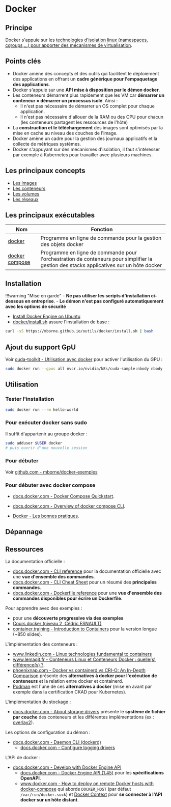# Docker

## Principe

Docker s'appuie sur les [technologies d'isolation linux (namespaces, cgroups,...) pour apporter des mécanismes de virtualisation](https://www.lemagit.fr/conseil/Conteneurs-Linux-et-Conteneurs-Docker-quelles-differences).

## Points clés

* Docker amène des concepts et des outils qui facilitent le déploiement des applications en offrant un **cadre générique pour l'empaquetage des applications**.
* Docker s'appuie sur une **API mise à disposition par le démon docker**.
* Les conteneurs démarrent plus rapidement que les VM car **démarrer un conteneur = démarrer un processus isolé**. Ainsi :
    * Il n'est pas nécessaire de démarrer un OS complet pour chaque application.
    * Il n'est pas nécessaire d'allouer de la RAM ou des CPU pour chacun (les conteneurs partagent les ressources de l'hôte)
* La **construction et le téléchargement** des images sont optimisés par la mise en cache au niveau des couches de l'image.
* Docker amène un cadre pour la gestion des journaux applicatifs et la collecte de métriques systèmes.
* Docker s'appuyant sur des mécanismes d'isolation, il faut s'intéresser par exemple à Kubernetes pour travailler avec plusieurs machines.

## Les principaux concepts

* [Les images](concepts/image.md)
* [Les conteneurs](concepts/conteneur.md)
* [Les volumes](concepts/volume.md)
* [Les réseaux](concepts/network.md)

## Les principaux exécutables

| Nom                                                                 | Fonction                                                                                                                                |
| ------------------------------------------------------------------- | --------------------------------------------------------------------------------------------------------------------------------------- |
| [docker](https://docs.docker.com/engine/reference/commandline/cli/) | Programme en ligne de commande pour la gestion des objets docker                                                                        |
| [docker compose](docker-compose.md)                                 | Programme en ligne de commande pour l'orchestration de conteneurs pour simplifier la gestion des stacks applicatives sur un hôte docker |

## Installation

!!!warning "Mise en garde"
    - **Ne pas utiliser les scripts d'installation ci-dessous en entreprise**.
    - **Le démon n'est pas configuré automatiquement avec les options de sécurité**

* [Install Docker Engine on Ubuntu](https://docs.docker.com/engine/install/ubuntu/)
* [docker/install.sh](https://github.com/mborne/mborne.github.io/blob/main/docs/outils/docker/install.sh) assure l'installation de base :

```bash
curl -sS https://mborne.github.io/outils/docker/install.sh | bash
```

## Ajout du support GpU

Voir [cuda-toolkit - Utilisation avec docker](../cuda-toolkit/README.md#utilisation-avec-docker) pour activer l'utilisation du GPU :

```bash
sudo docker run --gpus all nvcr.io/nvidia/k8s/cuda-sample:nbody nbody -gpu -benchmark
```

## Utilisation

### Tester l'installation

```bash
sudo docker run --rm hello-world
```

### Pour exécuter docker sans sudo

Il suffit d'appartenir au groupe docker :

```bash
sudo adduser $USER docker
# puis ouvrir d'une nouvelle session
```

### Pour débuter

Voir [github.com - mborne/docker-exemples](https://github.com/mborne/docker-exemples#readme)

### Pour débuter avec docker compose

* [docs.docker.com - Docker Compose Quickstart](https://docs.docker.com/compose/gettingstarted/).
* [docs.docker.com - Overview of docker compose CLI](https://docs.docker.com/compose/reference/).


* [Docker - Les bonnes pratiques](bonnes-pratiques.md).

## Dépannage



## Ressources

La documentation officielle :

* [docs.docker.com - CLI reference](https://docs.docker.com/reference/cli/docker/) pour la documentation officielle avec une **vue d'ensemble des commandes**.
* [docs.docker.com - CLI Cheat Sheet](https://docs.docker.com/get-started/docker_cheatsheet.pdf) pour un résumé des **principales commandes**.
* [docs.docker.com - Dockerfile reference](https://docs.docker.com/engine/reference/builder/) pour une **vue d'ensemble des commandes disponibles pour écrire un Dockerfile**.

Pour apprendre avec des exemples :

*  pour une **découverte progressive via des exemples**
* [Cours docker (niveau 2, Cédric ESNAULT)](https://cedric-esnault-ign.github.io/cours_docker/public/#/)
* [container.training - Introduction to Containers](https://container.training/intro-selfpaced.yml.html#1) pour la version longue (~850 slides).

L'implémentation des conteneurs :

* [www.linkedin.com - Linux technologies fundamental to containers](https://www.linkedin.com/pulse/linux-technologies-fundamental-containers-hossein-abedinzadeh-x9fjf)
* [www.lemagit.fr - Conteneurs Linux et Conteneurs Docker : quelle(s) différence(s) ?](https://www.lemagit.fr/conseil/Conteneurs-Linux-et-Conteneurs-Docker-quelles-differences).
* [phoenixnap.com - Docker vs containerd vs CRI-O: An In-Depth Comparison](https://phoenixnap.com/kb/docker-vs-containerd-vs-cri-o) présente des **alternatives à docker pour l'exécution de conteneurs** et la relation entre docker et containerd.
* [Podman](https://podman.io/) est l'une de ces **alternatives à docker** (mise en avant par exemple dans la certification CKAD pour Kubernetes).

L'implémentation du stockage :

* [docs.docker.com - About storage drivers](https://docs.docker.com/storage/storagedriver/) présente le **système de fichier par couche** des conteneurs et les différentes implémentations (ex : [overlay2](https://docs.docker.com/storage/storagedriver/overlayfs-driver/)).

Les options de configuration du démon :

* [docs.docker.com - Daemon CLI (dockerd)](https://docs.docker.com/reference/cli/dockerd/)
  * [docs.docker.com - Configure logging drivers](https://docs.docker.com/config/containers/logging/configure/)

L'API de docker :

* [docs.docker.com - Develop with Docker Engine API](https://docs.docker.com/engine/api/)
  * [docs.docker.com - Docker Engine API (1.45)](https://docs.docker.com/engine/api/v1.45/#tag/Container) pour les **spécifications OpenAPI**.
  * [www.docker.com - How to deploy on remote Docker hosts with docker-compose](https://www.docker.com/blog/how-to-deploy-on-remote-docker-hosts-with-docker-compose/) qui aborde `DOCKER_HOST` (par défaut `/var/run/docker.sock`) et [Docker Context](https://docs.docker.com/engine/context/working-with-contexts/) pour **se connecter à l'API docker sur un hôte distant**.

